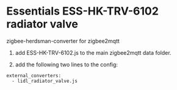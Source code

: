 # Essentials ESS-HK-TRV-6102 radiator valve

zigbee-herdsman-converter for zigbee2mqtt

1. add ESS-HK-TRV-6102.js to the main zigbee2mqtt data folder.

2. add the following two lines to the config:
```
external_converters:
  - lidl_radiator_valve.js
```
